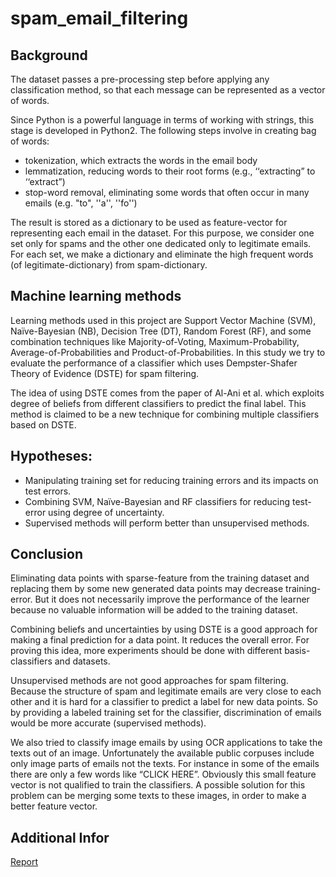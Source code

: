 spam_email_filtering
====================
Background
--

The dataset passes a pre-processing step before applying any classification method, so that each message can be represented as a vector of words. 

Since Python is a powerful language in terms of working with strings, this stage is developed in Python2. The following
steps involve in creating bag of words:

  - tokenization, which extracts the words in the email body
  - lemmatization, reducing words to their root forms (e.g., ‘‘extracting” to
‘‘extract”)
  - stop-word removal, eliminating some words that often occur in many emails (e.g. "to", ''a'', ''fo'')

The result is stored as a dictionary to be used as feature-vector for representing each email in the dataset. For this purpose, we consider one set only for spams and the other
one dedicated only to legitimate emails. For each set, we make a dictionary and eliminate
the high frequent words (of legitimate-dictionary) from spam-dictionary.

Machine learning methods
---
Learning methods used in this project are Support Vector Machine (SVM), Naïve-Bayesian (NB), Decision Tree (DT), Random Forest (RF), and some combination techniques like Majority-of-Voting, Maximum-Probability, Average-of-Probabilities and
Product-of-Probabilities. In this study we try to evaluate the performance of a classifier which uses Dempster-Shafer Theory of Evidence (DSTE) for spam filtering.

The idea of using DSTE comes from the paper of Al-Ani et al. which exploits degree of beliefs from different classifiers to predict the final label. This method is claimed to be a
new technique for combining multiple classifiers based on DSTE.

Hypotheses:
---
  - Manipulating training set for reducing training errors and its impacts on test errors.
  - Combining SVM, Naïve-Bayesian and RF classifiers for reducing test-error using degree
of uncertainty.
  - Supervised methods will perform better than unsupervised methods.


Conclusion
---
Eliminating data points with sparse-feature from the training dataset and replacing them by some new generated data points may decrease training-error. But it does not necessarily
improve the performance of the learner because no valuable information will be added to the training dataset.

Combining beliefs and uncertainties by using DSTE is a good approach for making a final prediction for a data point. It reduces the overall error. For proving this idea, more
experiments should be done with different basis-classifiers and datasets.

Unsupervised methods are not good approaches for spam filtering. Because the structure of spam and legitimate emails are very close to each other and it is hard for a classifier to
predict a label for new data points. So by providing a labeled training set for the classifier, discrimination of emails would be more accurate (supervised methods).

We also tried to classify image emails by using OCR applications to take the texts out of an image. Unfortunately the available public corpuses include only image parts of
emails not the texts. For instance in some of the emails there are only a few words like “CLICK HERE”. Obviously this small feature vector is not qualified to train the classifiers.
A possible solution for this problem can be merging some texts to these images, in order to make a better feature vector.


Additional Infor
---
<a href="http://en.wikipedia.com/wiki/Markdown">Report</a>

